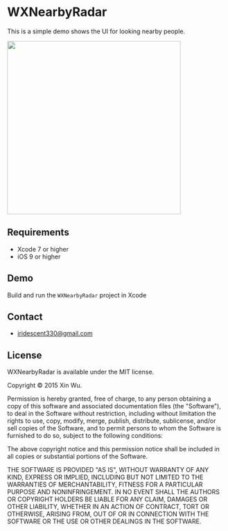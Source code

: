 
WXNearbyRadar
====================
This is a simple demo shows the UI for looking nearby people.


<!--![Alt Text](https://github.com/wx0165927473/WXNearbyRadar/raw/master/path/to/demo.gif)-->
<!--![demo](demo.gif)-->
<img src="https://raw.github.com/dergachev/screengif/master/demo.gif" width="400" />

## Requirements
* Xcode 7 or higher
* iOS 9 or higher

## Demo
Build and run the `WXNearbyRadar` project in Xcode

## Contact

- iridescent330@gmail.com

## License

WXNearbyRadar is available under the MIT license.

Copyright © 2015 Xin Wu.

Permission is hereby granted, free of charge, to any person obtaining a copy of this software and associated documentation files (the "Software"), to deal in the Software without restriction, including without limitation the rights to use, copy, modify, merge, publish, distribute, sublicense, and/or sell copies of the Software, and to permit persons to whom the Software is furnished to do so, subject to the following conditions:

The above copyright notice and this permission notice shall be included in all copies or substantial portions of the Software.

THE SOFTWARE IS PROVIDED "AS IS", WITHOUT WARRANTY OF ANY KIND, EXPRESS OR IMPLIED, INCLUDING BUT NOT LIMITED TO THE WARRANTIES OF MERCHANTABILITY, FITNESS FOR A PARTICULAR PURPOSE AND NONINFRINGEMENT. IN NO EVENT SHALL THE AUTHORS OR COPYRIGHT HOLDERS BE LIABLE FOR ANY CLAIM, DAMAGES OR OTHER LIABILITY, WHETHER IN AN ACTION OF CONTRACT, TORT OR OTHERWISE, ARISING FROM, OUT OF OR IN CONNECTION WITH THE SOFTWARE OR THE USE OR OTHER DEALINGS IN THE SOFTWARE.
